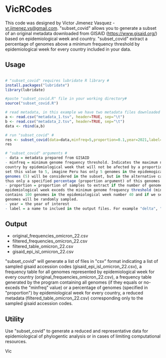 # VicRCodes 

This code was designed by Victor Jimenez Vasquez - vr.jimenez.vs@gmail.com. 
"subset_covid" allows you to generate a subset of an original  metadata downloaded from GISAID (https://www.gisaid.org/) based on epidemiological week and country. "subset_covid" extract a percentage of genomes above a minimum frequency threshold by epidemiological week for every country included in your data. 

## Usage 
```r

# "subset_covid" requires lubridate R library #
install.packages("lubridate")
library(lubridate)

#paste "subset_covid.R" file in your working directory#
source("subset_covid.R")

# read metadata, in this example we have two metadata files downloaded from GISAID #
a <- read.csv("metadata_1.tsv", header=TRUE, sep="\t")
b <- read.csv("metadata_2.tsv", header=TRUE, sep="\t")
data <- rbind(a,b)

# run "subset_covid" #
res <- subset_covid(data=data,minfreq=5,proportion=0.1,year=2021,label="omicron_22")
res

# "subset_covid" arguments #
- data = metadata prepared from GISAID
- minfreq = minimum genome frequency threshold. Indicates the maximum number of genomes sampled in a given 
country by epidemiological week that will not be afected by a proportional extraction. For example, if we 
set this value to 5, imagine Peru has only 5 genomes in the epidemogical week number 40, thus the 100% of 
genomes (5) will be considered in the subset, but in the alternative case that Peru has more than 5 genomes 
thus only a specified percentage (proportion argument) of this genomes will be randomly sampled. 
- proportion = proportion of samples to extract if the number of genomes by a given country in a given 
epidemiological week exceds the minimum genome frequency threshold (minfreq). For example, if Peru 
contains 100 genomes in the epidemiological week number 40 and if we set this value to 0.1, thus 10 
genomes will be randomly sampled.  
- year = the year of interest 
- label = a name to inclued in the output files. For example "delta", "omicron_2022". 

```
## Output 

- original_frequencies_omicron_22.csv
- filtered_frequencies_omicron_22.csv
- filtered_table_omicron_22.csv
- gisaid_epi_isl_omicron_22.csv

"subset_covid" will generate a list of files in "csv" format indicating a list of sampled gisaid accession codes 
(gisaid_epi_isl_omicron_22.csv), a frequency table for all genomes represented by epidemiological week for every
country (original_frequencies_omicron_22.csv), a frequency table  generated by the program containing all genomes 
(if they equals or no-exceds the "minfreq" value) or a percentage of genomes (specified in "proportion") by
epidemiological week for every country,  a reduced metadata (filtered_table_omicron_22.csv) 
corresponding only to the sampled gisaid accession codes. 

## Utility 

Use "subset_covid" to generate a reduced and representative data for epidemiological of phylogentic analysis or in cases of limiting computational resources. 

Vic

